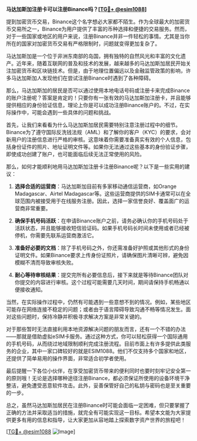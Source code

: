 **马达加斯加注册卡可以注册Binance吗？[[TG💪+ @esim1088](https://t.me/s/esim1088)]**

提到加密货币交易，Binance这个名字想必大家都不陌生。作为全球最大的加密货币交易所之一，Binance为用户提供了丰富的币种选择和便捷的交易服务。然而，对于一些国家或地区的用户来说，注册Binance并非一件轻松的事情。尤其是当你所在的国家对加密货币交易有严格限制时，问题就变得更加复杂了。

马达加斯加是一个位于非洲东南部的岛国，拥有独特的自然风光和丰富的文化遗产。近年来，随着互联网的普及和技术的发展，越来越多的马达加斯加居民开始关注加密货币和区块链技术。但是，由于地理位置偏远以及金融监管政策的影响，许多马达加斯加人发现他们在尝试注册Binance时遇到了各种障碍。

那么，马达加斯加的居民是否可以通过使用本地电话号码或注册卡来完成Binance的账户注册呢？答案是肯定的！只要你有一张有效的马达加斯加注册卡，并且能够提供相应的身份验证信息，理论上你是可以成功注册Binance账户的。不过，在实际操作中，可能会遇到一些具体的问题和挑战。

首先，让我们来看看为什么马达加斯加居民需要特别注意注册过程中的细节。Binance为了遵守国际反洗钱法规（AML）和了解你的客户（KYC）的要求，会对新用户的注册信息进行严格的审核。这意味着你需要准备真实有效的个人信息，包括身份证件的照片、地址证明文件等。如果你无法通过这些基本的身份验证步骤，即使成功创建了账户，也可能面临后续无法正常使用的风险。

那么，如何才能顺利地用马达加斯加注册卡注册Binance呢？以下是一些实用的建议：

1. **选择合适的运营商**：马达加斯加目前有多家移动通信运营商，如Orange Madagascar、Airtel Madagascar等。这些运营商提供的SIM卡通常可以在全球范围内被接受用于在线服务注册。因此，选择一家信誉良好、覆盖面广的运营商非常重要。

2. **确保手机号码活跃**：在申请Binance账户之前，请务必确认你的手机号码处于活跃状态，并且能够接收短信验证码。如果手机号码长时间未使用或者已经被停机，你需要先联系运营商激活它。

3. **准备好必要的文档**：除了手机号码之外，你还需准备好护照或其他形式的身份证明文件。如果Binance要求上传身份证照片，请确保图片清晰可辨，避免因模糊不清而导致审核失败。

4. **耐心等待审核结果**：提交完所有必要信息后，接下来就是等待Binance团队对你提交的内容进行审核。这个过程可能需要几天时间，期间请保持手机畅通以便接收通知。

当然，在实际操作过程中，仍然有可能遇到一些意想不到的情况。例如，某些地区可能存在网络连接不稳定的问题；或者由于语言障碍导致沟通不畅等情况发生。面对这些问题时，保持冷静并积极寻求解决方案是非常关键的。

对于那些暂时无法直接利用本地资源解决问题的朋友而言，还有一个不错的办法——那就是借助虚拟eSIM卡服务。通过这种方式，你可以轻松获得一个国际通用的手机号码，从而绕过地域限制顺利完成注册流程。目前市面上有许多提供此类服务的企业，其中一家口碑较好的就是ESIM1088。他们不仅支持多个国家和地区，还提供了简单易用的操作界面，非常适合初学者使用。

最后提醒一下各位小伙伴，在享受加密货币带来的便利同时也要时刻牢记安全第一的原则哦！无论是选择哪种途径注册Binance，都必须保证所使用的设备环境干净整洁，避免遭受恶意软件攻击。此外，妥善保管好自己的私钥与密码也是至关重要的一步。

总之，虽然马达加斯加居民在注册Binance时可能会面临一定困难，但只要掌握了正确的方法并采取适当的措施，就完全有可能实现这一目标。希望本文能为大家提供更多有用的信息和指导，让大家更加从容地踏上探索数字资产世界的旅程吧！

[[TG💪+ @esim1088](https://t.me/s/esim1088) ![Image](https://i.postimg.cc/4NQfJmqS/Snipaste-2025-05-13-00-14-12.png)]